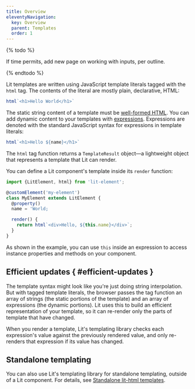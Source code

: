 ```yaml
---
title: Overview
eleventyNavigation:
  key: Overview
  parent: Templates
  order: 1
---
```


{% todo %}

If time permits, add new page on working with inputs, per outline.

{% endtodo %}

Lit templates are written using JavaScript template literals tagged with the `html` tag. The contents of the literal are mostly plain, declarative, HTML:

```js
html`<h1>Hello World</h1>`
```

The static string content of a template must be [well-formed HTML](/docs/templates/expressions/#well-formed-html). You can add dynamic content to your templates with [expressions](/docs/templates/expressions/). Expressions are denoted with the standard JavaScript syntax for expressions in template literals:

```js
html`<h1>Hello ${name}</h1>`
```

The `html` tag function returns a `TemplateResult` object—a lightweight object that represents a template that Lit can render.

You can define a Lit component's template inside its `render` function:

```js
import {LitElement, html} from 'lit-element';

@customElement('my-element')
class MyElement extends LitElement {
  @property()
  name = 'World;

  render() {
    return html`<div>Hello, ${this.name}</div>`;
  }
}
```

As shown in the example, you can use `this` inside an expression to access instance properties and methods on your component.

## Efficient updates { #efficient-updates }

The template syntax might look like you're just doing string interpolation. But with tagged template literals, the browser passes the tag function an array of strings (the static portions of the template) and an array of expressions (the dynamic portions). Lit uses this to build an efficient representation of your template, so it can re-render only the parts of template that have changed.

When you render a template, Lit's templating library checks each expression's value against the previously rendered value, and only re-renders that expression if its value has changed.

## Standalone templating

You can also use Lit's templating library for standalone templating, outside of a Lit component. For details, see [Standalone lit-html templates](/docs/libraries/standalone-templates).
